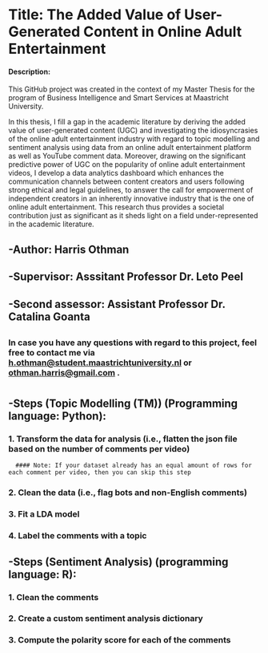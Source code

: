 # Title: The Added Value of User-Generated Content in Online Adult Entertainment
  #### Description: 
This GitHub project was created in the context of my Master Thesis for the program of Business Intelligence and Smart Services at Maastricht University.
  
In this thesis, I fill a gap in the academic literature by deriving the added value of user-generated content (UGC) and investigating the idiosyncrasies of the online adult entertainment industry with regard to topic modelling and sentiment analysis using data from an online adult entertainment platform as well as YouTube comment data. Moreover, drawing on the significant predictive power of UGC on the popularity of online adult entertainment videos, I develop a data analytics dashboard which enhances the communication channels between content creators and users following strong ethical and legal guidelines, to answer the call for empowerment of independent creators in an inherently innovative industry that is the one of online adult entertainment. This research thus provides a societal contribution just as significant as it sheds light on a field under-represented in the academic literature. 
##
## -Author: Harris Othman
##
## -Supervisor: Asssitant Professor Dr. Leto Peel
##
## -Second assessor: Assistant Professor Dr. Catalina Goanta
##
### In case you have any questions with regard to this project, feel free to contact me via h.othman@student.maastrichtuniversity.nl or othman.harris@gmail.com .
#
## -Steps (Topic Modelling (TM)) (Programming language: Python):
  ### 1. Transform the data for analysis (i.e., flatten the json file based on the number of comments per video)
      #### Note: If your dataset already has an equal amount of rows for each comment per video, then you can skip this step
  ### 2. Clean the data (i.e., flag bots and non-English comments)
  ### 3. Fit a LDA model
  ### 4. Label the comments with a topic
##
## -Steps (Sentiment Analysis) (programming language: R):
  ### 1. Clean the comments
  ### 2. Create a custom sentiment analysis dictionary
  ### 3. Compute the polarity score for each of the comments
